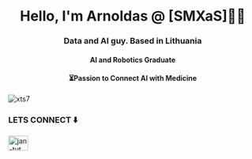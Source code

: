 <h1 align="center">Hello, I'm Arnoldas @ [SMXaS]👨‍💻</h1>
<h3 align="center">Data and AI guy. Based in Lithuania</h3>
<h4 align="center">AI and Robotics Graduate</h4>
<h4 align="center">⏳Passion to Connect AI with Medicine</h4>

<p align="left"> <img src="https://komarev.com/ghpvc/?username=xts7&label=Profile%20views&color=0e75b6&style=flat" alt="xts7" /> </p>

<h3 align="left">LETS CONNECT ⬇️</h3>
<p align="left">
<a href="https://linkedin.com/in/arnoldas-jurkus" target="blank"><img align="center" src="https://raw.githubusercontent.com/rahuldkjain/github-profile-readme-generator/master/src/images/icons/Social/linked-in-alt.svg" alt="jan-tut" height="30" width="40" /></a>
</p>

<!-- <p>&nbsp;<img align="center" src="https://github-readme-stats.vercel.app/api?username=xts7&show_icons=true&locale=en" alt="xts7" /></p> -->
